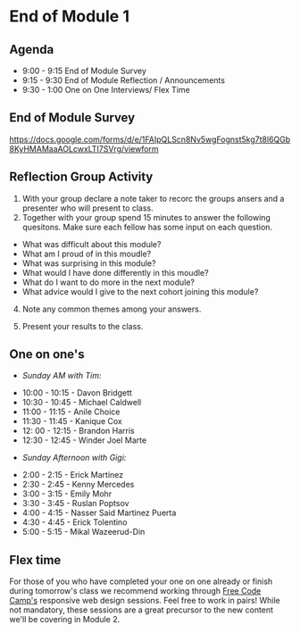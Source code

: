 # End of Module 1

## Agenda
- 9:00 - 9:15 End of Module Survey
- 9:15 - 9:30 End of Module Reflection / Announcements
- 9:30 - 1:00 One on One Interviews/ Flex Time

## End of Module Survey
https://docs.google.com/forms/d/e/1FAIpQLScn8Nv5wgFognst5kg7t8l6QGb8KyHMAMaaAOLcwxLTI7SVrg/viewform

## Reflection Group Activity
1. With your group declare a note taker to recorc the groups ansers and a presenter who will present to class.
2. Together with your group spend 15 minutes to answer the following quesitons. Make sure each fellow has some input on each question.

- What was difficult about this module?
- What am I proud of in this moudle?
- What was surprising in this module?
- What would I have done differently in this moudle?
- What do I want to do more in the next module?
- What advice would I give to the next cohort joining this module?

4. Note any common themes among your answers.

3.  Present your results to the class.

## One on one's

-  *Sunday AM with Tim:*
* 10:00 - 10:15 - Davon Bridgett
* 10:30 - 10:45 - Michael Caldwell
* 11:00 - 11:15 - Anile Choice
* 11:30 - 11:45 - Kanique Cox
* 12: 00 - 12:15 - Brandon Harris
* 12:30 - 12:45 - Winder Joel Marte
- *Sunday Afternoon with Gigi:*
* 2:00 - 2:15 - Erick Martinez
* 2:30 - 2:45 - Kenny Mercedes
* 3:00 - 3:15 - Emily Mohr
* 3:30 - 3:45 - Ruslan Poptsov
* 4:00 - 4:15 - Nasser Said Martinez Puerta
* 4:30 - 4:45 - Erick Tolentino
* 5:00 - 5:15 - Mikal Wazeerud-Din


## Flex time
For those of you who have completed your one on one already or finish during tomorrow's class we recommend working through  [Free Code Camp's](https://www.freecodecamp.org/learn/2022/responsive-web-design/) responsive web design sessions.  Feel free to work in pairs!
While not mandatory, these sessions are a great precursor to the new content we'll be covering in Module 2.
